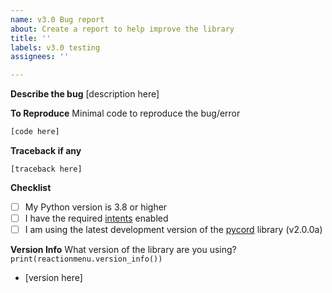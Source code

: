 ```yaml
---
name: v3.0 Bug report
about: Create a report to help improve the library
title: ''
labels: v3.0 testing
assignees: ''

---
```


**Describe the bug**
[description here]

**To Reproduce**
Minimal code to reproduce the bug/error
```py
[code here]
```

**Traceback if any**
```
[traceback here]
```

**Checklist**
- [ ] My Python version is 3.8 or higher
- [ ] I have the required [intents](https://github.com/Defxult/reactionmenu/tree/3.0#intents) enabled
- [ ] I am using the latest development version of the [pycord](https://github.com/Pycord-Development/pycord) library (v2.0.0a)

**Version Info**
What version of the library are you using? `print(reactionmenu.version_info())`
- [version here]
